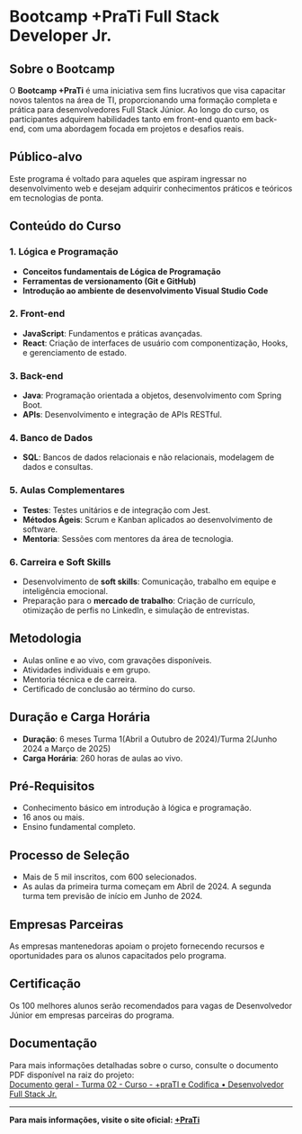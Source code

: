 # Bootcamp +PraTi Full Stack Developer Jr.

## Sobre o Bootcamp

O **Bootcamp +PraTi** é uma iniciativa sem fins lucrativos que visa capacitar novos talentos na área de TI, proporcionando uma formação completa e prática para desenvolvedores Full Stack Júnior. Ao longo do curso, os participantes adquirem habilidades tanto em front-end quanto em back-end, com uma abordagem focada em projetos e desafios reais.

## Público-alvo

Este programa é voltado para aqueles que aspiram ingressar no desenvolvimento web e desejam adquirir conhecimentos práticos e teóricos em tecnologias de ponta. 

## Conteúdo do Curso

### 1. Lógica e Programação
- **Conceitos fundamentais de Lógica de Programação**
- **Ferramentas de versionamento (Git e GitHub)**
- **Introdução ao ambiente de desenvolvimento Visual Studio Code**

### 2. Front-end
- **JavaScript**: Fundamentos e práticas avançadas.
- **React**: Criação de interfaces de usuário com componentização, Hooks, e gerenciamento de estado.

### 3. Back-end
- **Java**: Programação orientada a objetos, desenvolvimento com Spring Boot.
- **APIs**: Desenvolvimento e integração de APIs RESTful.

### 4. Banco de Dados
- **SQL**: Bancos de dados relacionais e não relacionais, modelagem de dados e consultas.

### 5. Aulas Complementares
- **Testes**: Testes unitários e de integração com Jest.
- **Métodos Ágeis**: Scrum e Kanban aplicados ao desenvolvimento de software.
- **Mentoria**: Sessões com mentores da área de tecnologia.

### 6. Carreira e Soft Skills
- Desenvolvimento de **soft skills**: Comunicação, trabalho em equipe e inteligência emocional.
- Preparação para o **mercado de trabalho**: Criação de currículo, otimização de perfis no LinkedIn, e simulação de entrevistas.

## Metodologia

- Aulas online e ao vivo, com gravações disponíveis.
- Atividades individuais e em grupo.
- Mentoria técnica e de carreira.
- Certificado de conclusão ao término do curso.

## Duração e Carga Horária

- **Duração**: 6 meses Turma 1(Abril a Outubro de 2024)/Turma 2(Junho 2024 a  Março de 2025)
- **Carga Horária**: 260 horas de aulas ao vivo.

## Pré-Requisitos

- Conhecimento básico em introdução à lógica e programação.
- 16 anos ou mais.
- Ensino fundamental completo.

## Processo de Seleção

- Mais de 5 mil inscritos, com 600 selecionados.
- As aulas da primeira turma começam em Abril de 2024. A segunda turma tem previsão de início em Junho de 2024.

## Empresas Parceiras

As empresas mantenedoras apoiam o projeto fornecendo recursos e oportunidades para os alunos capacitados pelo programa.

## Certificação

Os 100 melhores alunos serão recomendados para vagas de Desenvolvedor Júnior em empresas parceiras do programa.

## Documentação

Para mais informações detalhadas sobre o curso, consulte o documento PDF disponível na raiz do projeto:  
[Documento geral - Turma 02 - Curso - +praTI e Codifica • Desenvolvedor Full Stack Jr.](./Documento%20geral%20-%20Turma%2002%20-%20Curso%20-%20%2BpraTI%20e%20Codifica%20•%20Desenvolvedor%20Full%20Stack%20Jr..pdf)

---

**Para mais informações, visite o site oficial: [+PraTi](https://maisprati.com.br/)**
